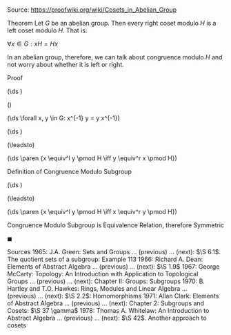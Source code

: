 # 

Source: https://proofwiki.org/wiki/Cosets_in_Abelian_Group

Theorem
Let $G$ be an abelian group.
Then every right coset modulo $H$ is a left coset modulo $H$.
That is:

$\forall x \in G: x H = H x$

In an abelian group, therefore, we can talk about congruence modulo $H$ and not worry about whether it is left or right.


Proof













\(\ds \)

\(\)







\(\ds \forall x, y \in G: x^{-1} y = y x^{-1}\)




















\(\ds \)

\(\leadsto\)







\(\ds \paren {x \equiv^l y \pmod H \iff y \equiv^r x \pmod H}\)





Definition of Congruence Modulo Subgroup














\(\ds \)

\(\leadsto\)







\(\ds \paren {x \equiv^l y \pmod H \iff x \equiv^r y \pmod H}\)





Congruence Modulo Subgroup is Equivalence Relation, therefore Symmetric



$\blacksquare$


Sources
1965: J.A. Green: Sets and Groups ... (previous) ... (next): $\S 6.1$. The quotient sets of a subgroup: Example $113$
1966: Richard A. Dean: Elements of Abstract Algebra ... (previous) ... (next): $\S 1.9$
1967: George McCarty: Topology: An Introduction with Application to Topological Groups ... (previous) ... (next): Chapter $\text{II}$: Groups: Subgroups
1970: B. Hartley and T.O. Hawkes: Rings, Modules and Linear Algebra ... (previous) ... (next): $\S 2.2$: Homomorphisms
1971: Allan Clark: Elements of Abstract Algebra ... (previous) ... (next): Chapter $2$: Subgroups and Cosets: $\S 37 \gamma$
1978: Thomas A. Whitelaw: An Introduction to Abstract Algebra ... (previous) ... (next): $\S 42$. Another approach to cosets




